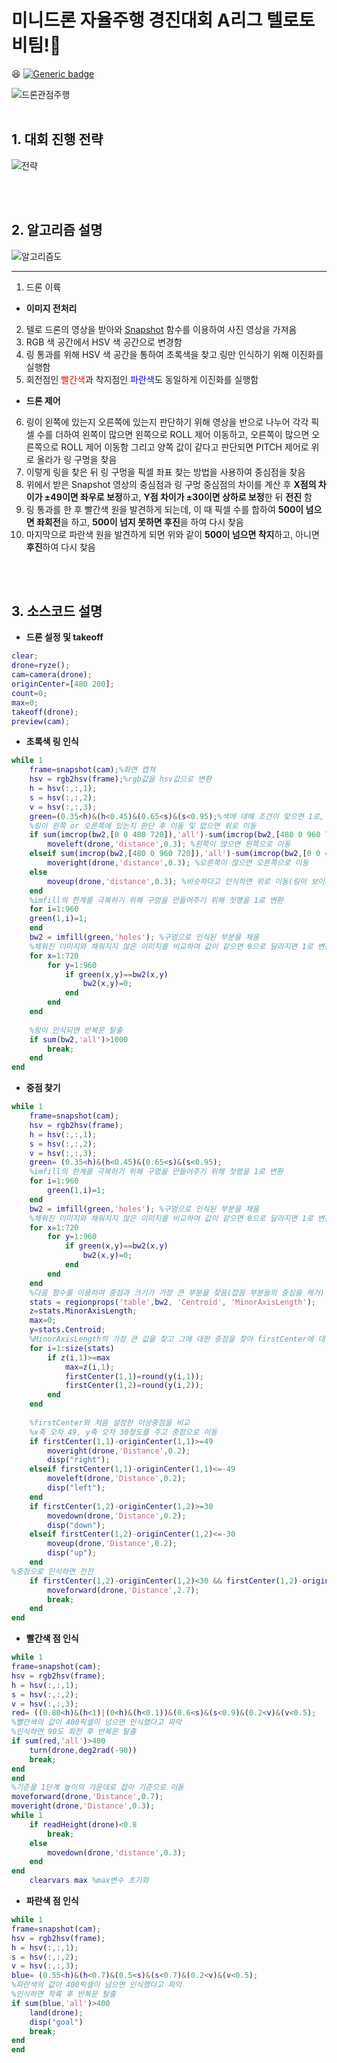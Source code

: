 # 미니드론 자율주행 경진대회 A리그 텔로토비팀!🚀
😆 [![Generic badge](https://img.shields.io/badge/Tello-Toby-blue.svg)](https://shields.io/) 

![드론관점주행](/readmeFile/드론관점주행.gif) 
<br></br>
## 1. 대회 진행 전략
![전략](/readmeFile/전략.png)
 
<br></br>
## 2. 알고리즘 설명
![알고리즘도](/readmeFile/알고리즘.png)
***
1. 드론 이륙

- **이미지 전처리**
 2. 텔로 드론의 영상을 받아와 [Snapshot](https://kr.mathworks.com/help/supportpkg/ryzeio/ref/snapshot.html) 함수를 이용하여 사진 영상을 가져옴
 3. RGB 색 공간에서 HSV 색 공간으로 변경함
 4. 링 통과를 위해 HSV 색 공간을 통하여 초록색을 찾고 링만 인식하기 위해 이진화를 실행함
 5. 회전점인 <span style="color:red">빨간색</span>과 착지점인 <span style="color:blue">파란색</span>도 동일하게 이진화를 실행함

- **드론 제어**

 6. 링이 왼쪽에 있는지 오른쪽에 있는지 판단하기 위해 영상을 반으로 나누어 각각 픽셀 수를 더하여 왼쪽이 많으면 왼쪽으로 ROLL 제어 이동하고, 오른쪽이 많으면 오른쪽으로 ROLL 제어 이동함
그리고 양쪽 값이 같다고 판단되면 PITCH 제어로 위로 올라가 링 구멍을 찾음
 7. 이렇게 링을 찾은 뒤 링 구멍을 픽셀 좌표 찾는 방법을 사용하여 중심점을 찾음
 8. 위에서 받은 Snapshot 영상의 중심점과 링 구멍 중심점의 차이를 계산 후 **X점의 차이가 ±49이면 좌우로 보정**하고, **Y점 차이가 ±30이면 상하로 보정**한 뒤 **전진** 함
 9. 링 통과를 한 후 빨간색 원을 발견하게 되는데, 이 때 픽셀 수를 합하여 **500이 넘으면 좌회전**을 하고, **500이 넘지 못하면 후진**을 하여 다시 찾음
 10. 마지막으로 파란색 원을 발견하게 되면 위와 같이 **500이 넘으면 착지**하고, 아니면 **후진**하여 다시 찾음

<br></br>
## 3. 소스코드 설명

- **드론 설정 및 takeoff**
```matlab
clear;
drone=ryze(); 
cam=camera(drone);
originCenter=[480 200];
count=0;
max=0;
takeoff(drone);
preview(cam);
```

- **초록색 링 인식**
```matlab
while 1
    frame=snapshot(cam);%화면 캡쳐
    hsv = rgb2hsv(frame);%rgb값을 hsv값으로 변환
    h = hsv(:,:,1);
    s = hsv(:,:,2);
    v = hsv(:,:,3);
    green=(0.35<h)&(h<0.45)&(0.65<s)&(s<0.95);%색에 대해 조건이 맞으면 1로, 조건에 안맞으면 0으로 반환됨
    %링이 왼쪽 or 오른쪽에 있는지 판단 후 이동 및 없으면 위로 이동
    if sum(imcrop(bw2,[0 0 480 720]),'all')-sum(imcrop(bw2,[480 0 960 720]),'all')>10000 %x축을 기준으로 반으로 잘라 좌우 비교
        moveleft(drone,'distance',0.3); %왼쪽이 많으면 왼쪽으로 이동
    elseif sum(imcrop(bw2,[480 0 960 720]),'all')-sum(imcrop(bw2,[0 0 480 720]),'all')>10000
        moveright(drone,'distance',0.3); %오른쪽이 많으면 오른쪽으로 이동
    else
        moveup(drone,'distance',0.3); %비슷하다고 인식하면 위로 이동(링이 보이지 않은 경우)
    end
    %imfill의 한계를 극복하기 위해 구멍을 만들어주기 위해 첫행을 1로 변환
    for i=1:960
    green(1,i)=1;
    end
    bw2 = imfill(green,'holes'); %구멍으로 인식된 부분을 채움
    %채워진 이미지와 채워지지 않은 이미지를 비교하여 값이 같으면 0으로 달라지면 1로 변환(이로써 링의 구멍을 찾음)
    for x=1:720
        for y=1:960
            if green(x,y)==bw2(x,y)
                bw2(x,y)=0;
            end
        end
    end
    
    %링이 인식되면 반복문 탈출
    if sum(bw2,'all')>1000
        break;
    end
end
```
- **중점 찾기**
```matlab
while 1
    frame=snapshot(cam);
    hsv = rgb2hsv(frame);
    h = hsv(:,:,1);
    s = hsv(:,:,2);
    v = hsv(:,:,3);
    green= (0.35<h)&(h<0.45)&(0.65<s)&(s<0.95);
    %imfill의 한계를 극복하기 위해 구멍을 만들어주기 위해 첫행을 1로 변환
    for i=1:960
        green(1,i)=1;
    end
    bw2 = imfill(green,'holes'); %구멍으로 인식된 부분을 채움
    %채워진 이미지와 채워지지 않은 이미지를 비교하여 값이 같으면 0으로 달라지면 1로 변환(이로써 링의 구멍을 찾음)
    for x=1:720
        for y=1:960
            if green(x,y)==bw2(x,y)
                bw2(x,y)=0;
            end
        end
    end
    %다음 함수를 이용하여 중점과 크기가 가장 큰 부분을 찾음(잡음 부분들의 중심을 제거)
    stats = regionprops('table',bw2, 'Centroid', 'MinorAxisLength');
    z=stats.MinorAxisLength;
    max=0;
    y=stats.Centroid;
    %MinorAxisLength의 가장 큰 값을 찾고 그에 대한 중점을 찾아 firstCenter에 대입
    for i=1:size(stats)
        if z(i,1)>=max
            max=z(i,1);
            firstCenter(1,1)=round(y(i,1));
            firstCenter(1,2)=round(y(i,2));
        end
    end
    
    %firstCenter와 처음 설정한 이상중점을 비교
    %x축 오차 49, y축 오차 30정도를 주고 중점으로 이동
    if firstCenter(1,1)-originCenter(1,1)>=49
        moveright(drone,'Distance',0.2);
        disp("right");
    elseif firstCenter(1,1)-originCenter(1,1)<=-49
        moveleft(drone,'Distance',0.2);
        disp("left");
    end
    if firstCenter(1,2)-originCenter(1,2)>=30                         
        movedown(drone,'Distance',0.2);
        disp("down");
    elseif firstCenter(1,2)-originCenter(1,2)<=-30
        moveup(drone,'Distance',0.2);
        disp("up");
    end
%중점으로 인식하면 전진
    if firstCenter(1,2)-originCenter(1,2)<30 && firstCenter(1,2)-originCenter(1,2)>-30 && firstCenter(1,1)-originCenter(1,1)<49 && firstCenter(1,1)-originCenter(1,1)>-49
        moveforward(drone,'Distance',2.7);
        break;
    end
end
```
- **빨간색 점 인식**
```matlab
while 1
frame=snapshot(cam);
hsv = rgb2hsv(frame);
h = hsv(:,:,1);
s = hsv(:,:,2);
v = hsv(:,:,3);
red= ((0.80<h)&(h<1)|(0<h)&(h<0.1))&(0.6<s)&(s<0.9)&(0.2<v)&(v<0.5);
%빨간색의 값이 400픽셀이 넘으면 인식했다고 파악 
%인식하면 90도 회전 후 반복문 탈출
if sum(red,'all')>400
    turn(drone,deg2rad(-90))
    break;
end
end
%기준을 1단계 높이의 가운데로 잡아 기준으로 이동
moveforward(drone,'Distance',0.7);
moveright(drone,'Distance',0.3);
while 1
    if readHeight(drone)<0.8
        break;
    else
        movedown(drone,'distance',0.3);
    end
end
    clearvars max %max변수 초기화
```
- **파란색 점 인식**
```matlab
while 1
frame=snapshot(cam);
hsv = rgb2hsv(frame);
h = hsv(:,:,1);
s = hsv(:,:,2);
v = hsv(:,:,3);
blue= (0.55<h)&(h<0.7)&(0.5<s)&(s<0.7)&(0.2<v)&(v<0.5);
%파란색의 값이 400픽셀이 넘으면 인식했다고 파악 
%인식하면 착륙 후 반복문 탈출
if sum(blue,'all')>400
    land(drone);
    disp("goal")
    break;
end
end
```
